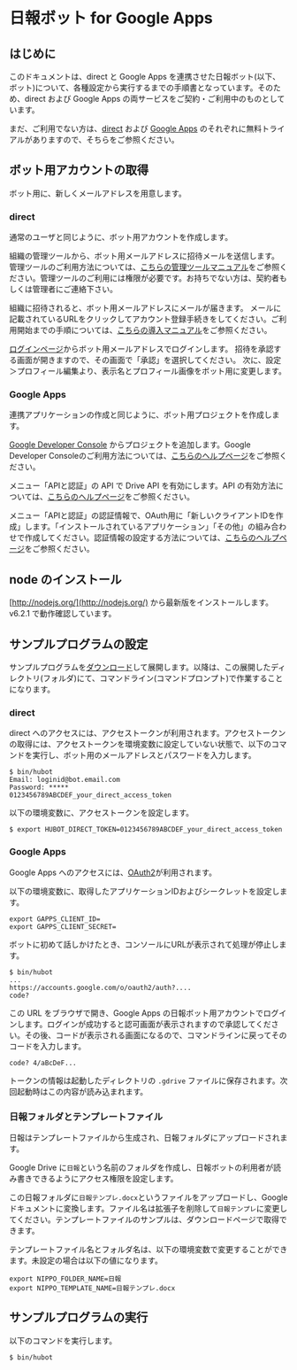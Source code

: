 # 日報ボット for Google Apps

## はじめに

このドキュメントは、direct と Google Apps を連携させた日報ボット(以下、ボット)について、各種設定から実行するまでの手順書となっています。そのため、direct および Google Apps の両サービスをご契約・ご利用中のものとしています。

まだ、ご利用でない方は、[direct](https://direct4b.com/ja/) および [Google Apps](https://www.google.co.jp/intx/ja/work/apps/business/) のそれぞれに無料トライアルがありますので、そちらをご参照ください。

## ボット用アカウントの取得

ボット用に、新しくメールアドレスを用意します。

### direct 

通常のユーザと同じように、ボット用アカウントを作成します。

組織の管理ツールから、ボット用メールアドレスに招待メールを送信します。
管理ツールのご利用方法については、[こちらの管理ツールマニュアル](https://direct4b.com/ja/manual_dl.html)をご参照ください。管理ツールのご利用には権限が必要です。お持ちでない方は、契約者もしくは管理者にご連絡下さい。

組織に招待されると、ボット用メールアドレスにメールが届きます。
メールに記載されているURLをクリックしてアカウント登録手続きをしてください。ご利用開始までの手順については、[こちらの導入マニュアル](https://direct4b.com/ja/manual_dl.html)をご参照ください。

[ログインページ](https://direct4b.com/signin)からボット用メールアドレスでログインします。
招待を承認する画面が開きますので、その画面で「承認」を選択してください。
次に、設定＞プロフィール編集より、表示名とプロフィール画像をボット用に変更します。

### Google Apps

連携アプリケーションの作成と同じように、ボット用プロジェクトを作成します。

[Google Developer Console](https://console.developers.google.com/) からプロジェクトを追加します。Google Developer Consoleのご利用方法については、[こちらのヘルプページ](https://developers.google.com/console/help/new/#creatingdeletingprojects)をご参照ください。

メニュー「APIと認証」の API で Drive API を有効にします。API の有効方法については、[こちらのヘルプページ](https://developers.google.com/console/help/new/#activatingapis)をご参照ください。

メニュー「APIと認証」の認証情報で、OAuth用に「新しいクライアントIDを作成」します。「インストールされているアプリケーション」「その他」の組み合わせで作成してください。認証情報の設定する方法については、[こちらのヘルプページ](https://developers.google.com/console/help/new/#generatingoauth2)をご参照ください。

## node のインストール

[http://nodejs.org/](http://nodejs.org/) から最新版をインストールします。v6.2.1 で動作確認しています。

## サンプルプログラムの設定

サンプルプログラムを[ダウンロード](googleapps-nippo-download.html)して展開します。以降は、この展開したディレクトリ(フォルダ)にて、コマンドライン(コマンドプロンプト)で作業することになります。

### direct

direct へのアクセスには、アクセストークンが利用されます。アクセストークンの取得には、アクセストークンを環境変数に設定していない状態で、以下のコマンドを実行し、ボット用のメールアドレスとパスワードを入力します。

	$ bin/hubot
	Email: loginid@bot.email.com
	Password: *****
	0123456789ABCDEF_your_direct_access_token

以下の環境変数に、アクセストークンを設定します。
	
	$ export HUBOT_DIRECT_TOKEN=0123456789ABCDEF_your_direct_access_token
	

### Google Apps

Google Apps へのアクセスには、[OAuth2](https://developers.google.com/accounts/docs/OAuth2/)が利用されます。

以下の環境変数に、取得したアプリケーションIDおよびシークレットを設定します。

	export GAPPS_CLIENT_ID=
	export GAPPS_CLIENT_SECRET=

ボットに初めて話しかけたとき、コンソールにURLが表示されて処理が停止します。

	$ bin/hubot
	...
	https://accounts.google.com/o/oauth2/auth?....
	code? 
	
この URL をブラウザで開き、Google Apps の日報ボット用アカウントでログインします。ログインが成功すると認可画面が表示されますので承認してください。その後、コードが表示される画面になるので、コマンドラインに戻ってそのコードを入力します。

	code? 4/aBcDeF...

トークンの情報は起動したディレクトリの ``.gdrive`` ファイルに保存されます。次回起動時はこの内容が読み込まれます。

### 日報フォルダとテンプレートファイル

日報はテンプレートファイルから生成され、日報フォルダにアップロードされます。

Google Drive に``日報``という名前のフォルダを作成し、日報ボットの利用者が読み書きできるようにアクセス権限を設定します。

この日報フォルダに``日報テンプレ.docx``というファイルをアップロードし、Google ドキュメントに変換します。ファイル名は拡張子を削除して``日報テンプレ``に変更してください。テンプレートファイルのサンプルは、ダウンロードページで取得できます。

テンプレートファイル名とフォルダ名は、以下の環境変数で変更することができます。未設定の場合は以下の値になります。

	export NIPPO_FOLDER_NAME=日報
	export NIPPO_TEMPLATE_NAME=日報テンプレ.docx

## サンプルプログラムの実行

以下のコマンドを実行します。

	$ bin/hubot
